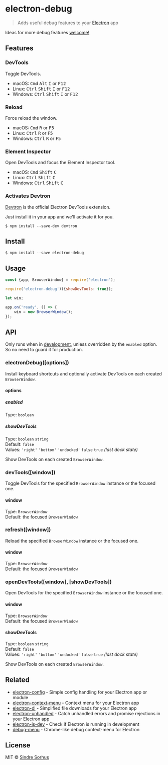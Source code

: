 # electron-debug

> Adds useful debug features to your [Electron](http://electron.atom.io) app

Ideas for more debug features [welcome!](https://github.com/sindresorhus/electron-debug/issues/new)


## Features

### DevTools

Toggle DevTools.

- macOS: <kbd>Cmd</kbd> <kbd>Alt</kbd> <kbd>I</kbd> or <kbd>F12</kbd>
- Linux: <kbd>Ctrl</kbd> <kbd>Shift</kbd> <kbd>I</kbd> or <kbd>F12</kbd>
- Windows: <kbd>Ctrl</kbd> <kbd>Shift</kbd> <kbd>I</kbd> or <kbd>F12</kbd>

### Reload

Force reload the window.

- macOS: <kbd>Cmd</kbd> <kbd>R</kbd> or <kbd>F5</kbd>
- Linux: <kbd>Ctrl</kbd> <kbd>R</kbd> or <kbd>F5</kbd>
- Windows: <kbd>Ctrl</kbd> <kbd>R</kbd> or <kbd>F5</kbd>

### Element Inspector

Open DevTools and focus the Element Inspector tool.

- macOS: <kbd>Cmd</kbd> <kbd>Shift</kbd> <kbd>C</kbd>
- Linux: <kbd>Ctrl</kbd> <kbd>Shift</kbd> <kbd>C</kbd>
- Windows: <kbd>Ctrl</kbd> <kbd>Shift</kbd> <kbd>C</kbd>

### Activates Devtron

[Devtron](http://electron.atom.io/devtron/) is the official Electron DevTools extension.

Just install it in your app and we'll activate it for you.

```
$ npm install --save-dev devtron
```


## Install

```
$ npm install --save electron-debug
```


## Usage

```js
const {app, BrowserWindow} = require('electron');

require('electron-debug')({showDevTools: true});

let win;

app.on('ready', () => {
	win = new BrowserWindow();
});
```


## API

Only runs when in [development](https://github.com/sindresorhus/electron-is-dev), unless overridden by the `enabled` option. So no need to guard it for production.

### electronDebug([options])

Install keyboard shortcuts and optionally activate DevTools on each created `BrowserWindow`.

#### options

##### enabled

Type: `boolean`

##### showDevTools

Type: `boolean` `string`<br>
Default: `false`<br>
Values: `'right'` `'bottom'` `'undocked'` `false` `true` *(last dock state)*

Show DevTools on each created `BrowserWindow`.

### devTools([window])

Toggle DevTools for the specified `BrowserWindow` instance or the focused one.

#### window

Type: `BrowserWindow`<br>
Default: the focused `BrowserWindow`

### refresh([window])

Reload the specified `BrowserWindow` instance or the focused one.

#### window

Type: `BrowserWindow`<br>
Default: the focused `BrowserWindow`

### openDevTools([window], [showDevTools])

Open DevTools for the specified `BrowserWindow` instance or the focused one.

#### window

Type: `BrowserWindow`<br>
Default: the focused `BrowserWindow`

#### showDevTools

Type: `boolean` `string`<br>
Default: `false`<br>
Values: `'right'` `'bottom'` `'undocked'` `false` `true` *(last dock state)*

Show DevTools on each created `BrowserWindow`.


## Related

- [electron-config](https://github.com/sindresorhus/electron-config) - Simple config handling for your Electron app or module
- [electron-context-menu](https://github.com/sindresorhus/electron-context-menu) - Context menu for your Electron app
- [electron-dl](https://github.com/sindresorhus/electron-dl) - Simplified file downloads for your Electron app
- [electron-unhandled](https://github.com/sindresorhus/electron-unhandled) - Catch unhandled errors and promise rejections in your Electron app
- [electron-is-dev](https://github.com/sindresorhus/electron-is-dev) - Check if Electron is running in development
- [debug-menu](https://github.com/parro-it/debug-menu) - Chrome-like debug context-menu for Electron


## License

MIT © [Sindre Sorhus](https://sindresorhus.com)
